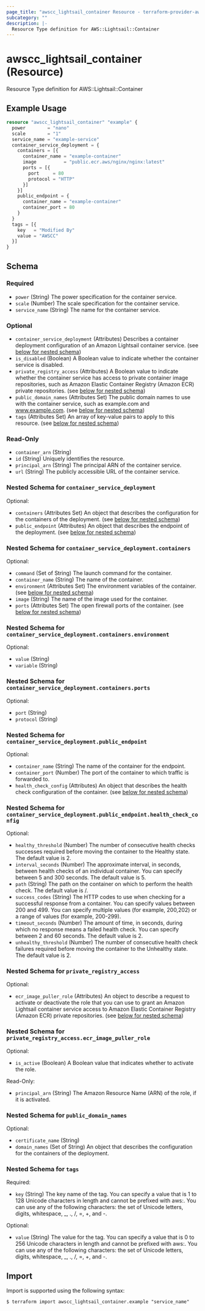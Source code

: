 ```yaml
---
page_title: "awscc_lightsail_container Resource - terraform-provider-awscc"
subcategory: ""
description: |-
  Resource Type definition for AWS::Lightsail::Container
---
```


# awscc_lightsail_container (Resource)

Resource Type definition for AWS::Lightsail::Container

## Example Usage

```terraform
resource "awscc_lightsail_container" "example" {
  power        = "nano"
  scale        = "1"
  service_name = "example-service"
  container_service_deployment = {
    containers = [{
      container_name = "example-container"
      image          = "public.ecr.aws/nginx/nginx:latest"
      ports = [{
        port     = 80
        protocol = "HTTP"
      }]
    }]
    public_endpoint = {
      container_name = "example-container"
      container_port = 80
    }
  }
  tags = [{
    key   = "Modified By"
    value = "AWSCC"
  }]
}
```

<!-- schema generated by tfplugindocs -->
## Schema

### Required

- `power` (String) The power specification for the container service.
- `scale` (Number) The scale specification for the container service.
- `service_name` (String) The name for the container service.

### Optional

- `container_service_deployment` (Attributes) Describes a container deployment configuration of an Amazon Lightsail container service. (see [below for nested schema](#nestedatt--container_service_deployment))
- `is_disabled` (Boolean) A Boolean value to indicate whether the container service is disabled.
- `private_registry_access` (Attributes) A Boolean value to indicate whether the container service has access to private container image repositories, such as Amazon Elastic Container Registry (Amazon ECR) private repositories. (see [below for nested schema](#nestedatt--private_registry_access))
- `public_domain_names` (Attributes Set) The public domain names to use with the container service, such as example.com and www.example.com. (see [below for nested schema](#nestedatt--public_domain_names))
- `tags` (Attributes Set) An array of key-value pairs to apply to this resource. (see [below for nested schema](#nestedatt--tags))

### Read-Only

- `container_arn` (String)
- `id` (String) Uniquely identifies the resource.
- `principal_arn` (String) The principal ARN of the container service.
- `url` (String) The publicly accessible URL of the container service.

<a id="nestedatt--container_service_deployment"></a>
### Nested Schema for `container_service_deployment`

Optional:

- `containers` (Attributes Set) An object that describes the configuration for the containers of the deployment. (see [below for nested schema](#nestedatt--container_service_deployment--containers))
- `public_endpoint` (Attributes) An object that describes the endpoint of the deployment. (see [below for nested schema](#nestedatt--container_service_deployment--public_endpoint))

<a id="nestedatt--container_service_deployment--containers"></a>
### Nested Schema for `container_service_deployment.containers`

Optional:

- `command` (Set of String) The launch command for the container.
- `container_name` (String) The name of the container.
- `environment` (Attributes Set) The environment variables of the container. (see [below for nested schema](#nestedatt--container_service_deployment--containers--environment))
- `image` (String) The name of the image used for the container.
- `ports` (Attributes Set) The open firewall ports of the container. (see [below for nested schema](#nestedatt--container_service_deployment--containers--ports))

<a id="nestedatt--container_service_deployment--containers--environment"></a>
### Nested Schema for `container_service_deployment.containers.environment`

Optional:

- `value` (String)
- `variable` (String)


<a id="nestedatt--container_service_deployment--containers--ports"></a>
### Nested Schema for `container_service_deployment.containers.ports`

Optional:

- `port` (String)
- `protocol` (String)



<a id="nestedatt--container_service_deployment--public_endpoint"></a>
### Nested Schema for `container_service_deployment.public_endpoint`

Optional:

- `container_name` (String) The name of the container for the endpoint.
- `container_port` (Number) The port of the container to which traffic is forwarded to.
- `health_check_config` (Attributes) An object that describes the health check configuration of the container. (see [below for nested schema](#nestedatt--container_service_deployment--public_endpoint--health_check_config))

<a id="nestedatt--container_service_deployment--public_endpoint--health_check_config"></a>
### Nested Schema for `container_service_deployment.public_endpoint.health_check_config`

Optional:

- `healthy_threshold` (Number) The number of consecutive health checks successes required before moving the container to the Healthy state. The default value is 2.
- `interval_seconds` (Number) The approximate interval, in seconds, between health checks of an individual container. You can specify between 5 and 300 seconds. The default value is 5.
- `path` (String) The path on the container on which to perform the health check. The default value is /.
- `success_codes` (String) The HTTP codes to use when checking for a successful response from a container. You can specify values between 200 and 499. You can specify multiple values (for example, 200,202) or a range of values (for example, 200-299).
- `timeout_seconds` (Number) The amount of time, in seconds, during which no response means a failed health check. You can specify between 2 and 60 seconds. The default value is 2.
- `unhealthy_threshold` (Number) The number of consecutive health check failures required before moving the container to the Unhealthy state. The default value is 2.




<a id="nestedatt--private_registry_access"></a>
### Nested Schema for `private_registry_access`

Optional:

- `ecr_image_puller_role` (Attributes) An object to describe a request to activate or deactivate the role that you can use to grant an Amazon Lightsail container service access to Amazon Elastic Container Registry (Amazon ECR) private repositories. (see [below for nested schema](#nestedatt--private_registry_access--ecr_image_puller_role))

<a id="nestedatt--private_registry_access--ecr_image_puller_role"></a>
### Nested Schema for `private_registry_access.ecr_image_puller_role`

Optional:

- `is_active` (Boolean) A Boolean value that indicates whether to activate the role.

Read-Only:

- `principal_arn` (String) The Amazon Resource Name (ARN) of the role, if it is activated.



<a id="nestedatt--public_domain_names"></a>
### Nested Schema for `public_domain_names`

Optional:

- `certificate_name` (String)
- `domain_names` (Set of String) An object that describes the configuration for the containers of the deployment.


<a id="nestedatt--tags"></a>
### Nested Schema for `tags`

Required:

- `key` (String) The key name of the tag. You can specify a value that is 1 to 128 Unicode characters in length and cannot be prefixed with aws:. You can use any of the following characters: the set of Unicode letters, digits, whitespace, _, ., /, =, +, and -.

Optional:

- `value` (String) The value for the tag. You can specify a value that is 0 to 256 Unicode characters in length and cannot be prefixed with aws:. You can use any of the following characters: the set of Unicode letters, digits, whitespace, _, ., /, =, +, and -.

## Import

Import is supported using the following syntax:

```shell
$ terraform import awscc_lightsail_container.example "service_name"
```